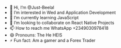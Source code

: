 - 👋 Hi, I’m @Just-Beelal
- 👀 I’m interested in Wed and Application Development
- 🌱 I’m currently learning JavaScript
- 💞️ I’m looking to collaborate on React Native Projects
- 📫 How to reach me WhatsApp +2349030978418
- 😄 Pronouns: The He HEIS
- ⚡ Fun fact: Am a gamer and a Forex Trader

<!---
Just-Beelal/Just-Beelal is a ✨ special ✨ repository because its `README.md` (this file) appears on your GitHub profile.
You can click the Preview link to take a look at your changes.
--->
